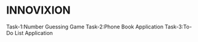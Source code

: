# INNOVIXION

Task-1:Number Guessing Game
Task-2:Phone Book Application
Task-3:To-Do List Application
